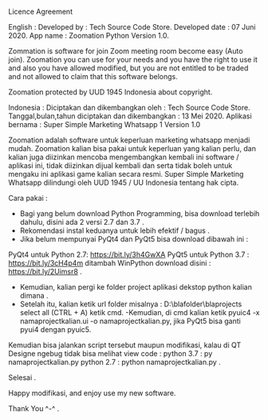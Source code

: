 Licence Agreement 

English : 
Developed by : Tech Source Code Store.
Developed date : 07 Juni 2020.
App name : Zoomation Python Version 1.0.

Zommation is software for join Zoom meeting room become easy (Auto join).
Zoomation you can use for your needs and you have the right to use it and also you have allowed modified, but you are not entitled to be traded and not allowed to claim that this software belongs.

Zoomation protected by UUD 1945 Indonesia about copyright.

Indonesia : 
Diciptakan dan dikembangkan oleh : Tech Source Code Store.
Tanggal,bulan,tahun diciptakan dan dikembangkan : 13 Mei 2020.
Aplikasi bernama : Super Simple Marketing Whatsapp 1 Version 1.0

Zoomation adalah software untuk keperluan marketing whatsapp menjadi mudah.
Zoomation kalian bisa pakai untuk keperluan yang kalian perlu, dan kalian juga diizinkan mencoba mengembangkan kembali ini software / aplikasi ini, tidak diizinkan dijual kembali dan serta tidak boleh untuk mengaku ini aplikasi game kalian secara resmi.
Super Simple Marketing Whatsapp dilindungi oleh UUD 1945 / UU Indonesia tentang hak cipta.

Cara pakai : 

- Bagi yang belum download Python Programming, bisa download terlebih dahulu, disini ada 2 versi 2.7 dan 3.7 .
- Rekomendasi instal keduanya untuk lebih efektif / bagus .
- Jika belum mempunyai PyQt4 dan PyQt5 bisa download dibawah ini :

PyQt4 untuk Python 2.7: https://bit.ly/3h4GwXA
PyQt5 untuk Python 3.7 : https://bit.ly/3cH4p4m ditambah WinPython download disini : https://bit.ly/2Uimsr8 .

- Kemudian, kalian pergi ke folder project aplikasi dekstop python kalian dimana .
- Setelah itu, kalian ketik url folder misalnya : D:\\blafolder\blaprojects select all (CTRL + A) ketik cmd.
-Kemudian, di cmd kalian ketik pyuic4 -x namaprojectkalian.ui -o namaprojectkalian.py, jika PyQt5 bisa ganti pyui4 dengan pyuic5.

Kemudian bisa jalankan script tersebut maupun modifikasi, kalau di QT Designe ngebug tidak bisa melihat view code : python 3.7 : py namaprojectkalian.py python 2.7 : python namaprojectkalian.py .

Selesai .

Happy modifikasi, and enjoy use my new software.

Thank You ^-^ . 
